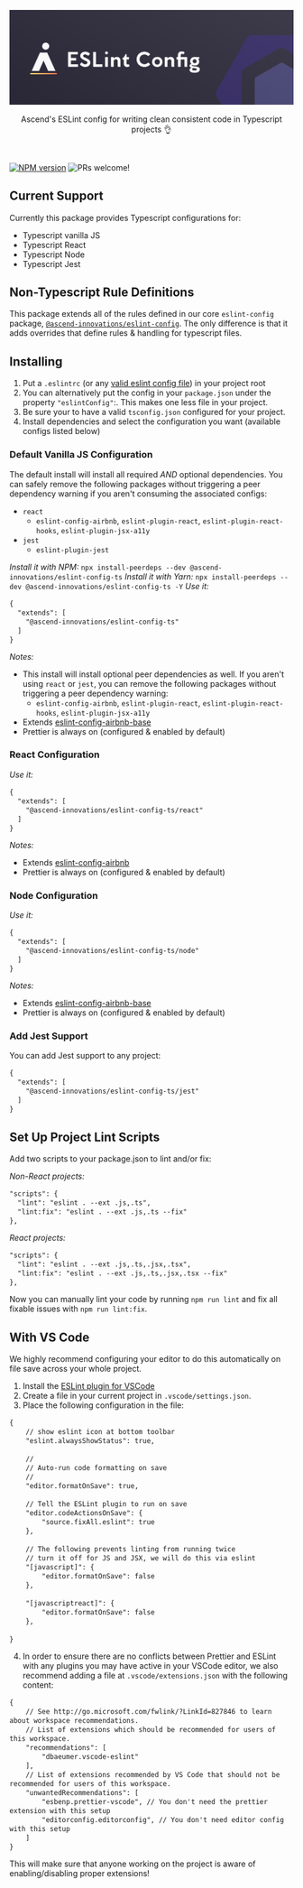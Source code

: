 <p align="center">
  <img src="../../.github/assets/eslint-config.png" />
</p>
<p align="center">
  Ascend's ESLint config for writing clean consistent code in Typescript projects 👌
</p>
<br/>

<span class="badge-npmversion"><a href="https://www.npmjs.com/package/@ascend-innovations/eslint-config-ts" title="View this project on NPM"><img src="https://img.shields.io/npm/v/badges.svg" alt="NPM version" /></a></span> <img src="https://img.shields.io/badge/PRs-welcome-orange.svg" alt="PRs welcome!" />

## Current Support
Currently this package provides Typescript configurations for:
- Typescript vanilla JS
- Typescript React
- Typescript Node
- Typescript Jest

## Non-Typescript Rule Definitions
This package extends all of the rules defined in our core `eslint-config` package, [`@ascend-innovations/eslint-config`](https://www.npmjs.com/package/@ascend-innovations/eslint-config). The only difference is that it adds overrides that define rules & handling for typescript files.

## Installing
1. Put a `.eslintrc` (or any [valid eslint config file](https://eslint.org/docs/user-guide/configuring/configuration-files#configuration-file-formats)) in your project root
2. You can alternatively put the config in your `package.json` under the property `"eslintConfig"`:. This makes one less file in your project.
3. Be sure your to have a valid `tsconfig.json` configured for your project.
4. Install dependencies and select the configuration you want (available configs listed below)

### Default Vanilla JS Configuration
The default install will install all required *AND* optional dependencies. You can safely remove the following packages without triggering a peer dependency warning if you aren't consuming the associated configs:
- `react`
  - `eslint-config-airbnb`, `eslint-plugin-react`, `eslint-plugin-react-hooks`, `eslint-plugin-jsx-a11y`
- `jest`
  - `eslint-plugin-jest`

*Install it with NPM:* `npx install-peerdeps --dev @ascend-innovations/eslint-config-ts`
*Install it with Yarn:* `npx install-peerdeps --dev @ascend-innovations/eslint-config-ts -Y`
*Use it:*
```
{
  "extends": [
    "@ascend-innovations/eslint-config-ts"
  ]
}
```
*Notes:*
- This install will install optional peer dependencies as well. If you aren't using `react` or `jest`, you can remove the following packages without triggering a peer dependency warning:
  - `eslint-config-airbnb`, `eslint-plugin-react`, `eslint-plugin-react-hooks`, `eslint-plugin-jsx-a11y`
- Extends [eslint-config-airbnb-base](https://github.com/airbnb/javascript/tree/master/packages/eslint-config-airbnb-base)
- Prettier is always on (configured & enabled by default)

### React Configuration
*Use it:*
```
{
  "extends": [
    "@ascend-innovations/eslint-config-ts/react"
  ]
}
```
*Notes:*
- Extends [eslint-config-airbnb](https://github.com/airbnb/javascript/tree/master/packages/eslint-config-airbnb)
- Prettier is always on (configured & enabled by default)

### Node Configuration
*Use it:*
```
{
  "extends": [
    "@ascend-innovations/eslint-config-ts/node"
  ]
}
```
*Notes:*
- Extends [eslint-config-airbnb-base](https://github.com/airbnb/javascript/tree/master/packages/eslint-config-airbnb-base)
- Prettier is always on (configured & enabled by default)

### Add Jest Support
You can add Jest support to any project:
```
{
  "extends": [
    "@ascend-innovations/eslint-config-ts/jest"
  ]
}
```

## Set Up Project Lint Scripts
Add two scripts to your package.json to lint and/or fix:

*Non-React projects:*
```
"scripts": {
  "lint": "eslint . --ext .js,.ts",
  "lint:fix": "eslint . --ext .js,.ts --fix"
},
```

*React projects:*
```
"scripts": {
  "lint": "eslint . --ext .js,.ts,.jsx,.tsx",
  "lint:fix": "eslint . --ext .js,.ts,.jsx,.tsx --fix"
},
```

Now you can manually lint your code by running `npm run lint` and fix all fixable issues with `npm run lint:fix`.

## With VS Code

We highly recommend configuring your editor to do this automatically on file save across your whole project.

1. Install the [ESLint plugin for VSCode](https://marketplace.visualstudio.com/items?itemName=dbaeumer.vscode-eslint)
2. Create a file in your current project in `.vscode/settings.json`.
3. Place the following configuration in the file:
```
{
    // show eslint icon at bottom toolbar
    "eslint.alwaysShowStatus": true,

    //
    // Auto-run code formatting on save
    //
    "editor.formatOnSave": true,

    // Tell the ESLint plugin to run on save
    "editor.codeActionsOnSave": {
        "source.fixAll.eslint": true
    },

    // The following prevents linting from running twice
    // turn it off for JS and JSX, we will do this via eslint
    "[javascript]": {
        "editor.formatOnSave": false
    },

    "[javascriptreact]": {
        "editor.formatOnSave": false
    },

}
```

4. In order to ensure there are no conflicts between Prettier and ESLint with any plugins you may have active in your VSCode editor, we also recommend adding a file at `.vscode/extensions.json` with the following content:
```
{
    // See http://go.microsoft.com/fwlink/?LinkId=827846 to learn about workspace recommendations.
    // List of extensions which should be recommended for users of this workspace.
    "recommendations": [
        "dbaeumer.vscode-eslint"
    ],
    // List of extensions recommended by VS Code that should not be recommended for users of this workspace.
    "unwantedRecommendations": [
        "esbenp.prettier-vscode", // You don't need the prettier extension with this setup
        "editorconfig.editorconfig", // You don't need editor config with this setup
    ]
}
```

This will make sure that anyone working on the project is aware of enabling/disabling proper extensions!